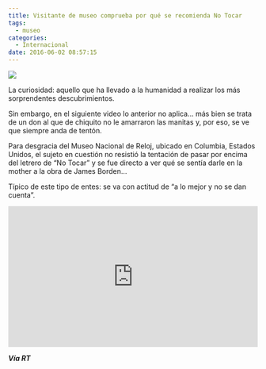 ```yaml
---
title: Visitante de museo comprueba por qué se recomienda No Tocar
tags:
  - museo
categories:
  - Internacional
date: 2016-06-02 08:57:15
---
```

![](https://res.cloudinary.com/pidmx/image/upload/v1464875811/museo-no-tocar-860x464_ys2cd2.jpg)

La curiosidad: aquello que ha llevado a la humanidad a realizar los más sorprendentes descubrimientos.

Sin embargo, en el siguiente video lo anterior no aplica… más bien se trata de un don al que de chiquito no le amarraron las manitas y, por eso, se ve que siempre anda de tentón.

Para desgracia del Museo Nacional de Reloj, ubicado en Columbia, Estados Unidos, el sujeto en cuestión no resistió la tentación de pasar por encima del letrero de “No Tocar” y se fue directo a ver qué se sentía darle en la mother a la obra de James Borden…

Típico de este tipo de entes: se va con actitud de “a lo mejor y no se dan cuenta”.

<style>.embed-container { position: relative; padding-bottom: 56.25%; height: 0; overflow: hidden; max-width: 100%; } .embed-container iframe, .embed-container object, .embed-container embed { position: absolute; top: 0; left: 0; width: 100%; height: 100%; }</style><div class='embed-container'><iframe src='https://www.youtube.com/embed//9PJYYhypYaI' frameborder='0' allowfullscreen></iframe></div>

***Vía RT***
